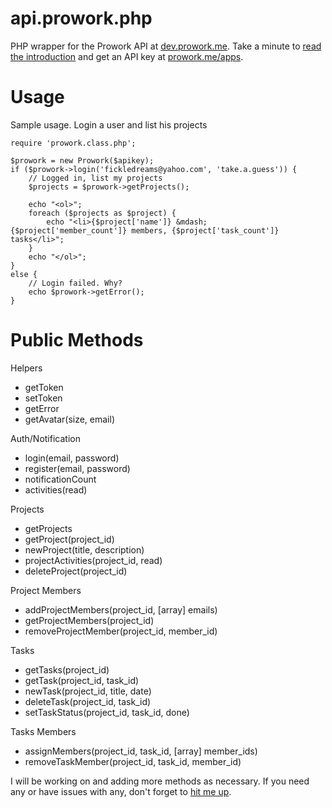 api.prowork.php
===============

PHP wrapper for the Prowork API at [dev.prowork.me](http://dev.prowork.me/). Take a minute to [read the introduction](http://dev.prowork.me/introduction) and get an API key at [prowork.me/apps](http://prowork.me/apps).

Usage
=====

Sample usage. Login a user and list his projects

	require 'prowork.class.php';
	
	$prowork = new Prowork($apikey);
	if ($prowork->login('fickledreams@yahoo.com', 'take.a.guess')) {
		// Logged in, list my projects
		$projects = $prowork->getProjects();
		
		echo "<ol>";
		foreach ($projects as $project) {
			echo "<li>{$project['name']} &mdash; {$project['member_count']} members, {$project['task_count']} tasks</li>";
		}
		echo "</ol>";
	}
	else {
		// Login failed. Why?
		echo $prowork->getError();
	}
	
Public Methods
==============
Helpers
* getToken
* setToken
* getError
* getAvatar(size, email)

Auth/Notification
* login(email, password)
* register(email, password)
* notificationCount
* activities(read)

Projects
* getProjects
* getProject(project_id)
* newProject(title, description)
* projectActivities(project_id, read)
* deleteProject(project_id)

Project Members
* addProjectMembers(project_id, [array] emails)
* getProjectMembers(project_id)
* removeProjectMember(project_id, member_id)

Tasks
* getTasks(project_id)
* getTask(project_id, task_id)
* newTask(project_id, title, date)
* deleteTask(project_id, task_id)
* setTaskStatus(project_id, task_id, done)

Tasks Members
* assignMembers(project_id, task_id, [array] member_ids)
* removeTaskMember(project_id, task_id, member_id)

I will be working on and adding more methods as necessary. If you need any or have issues with any, don't forget to [hit me up](http://twitter.com/kehers).